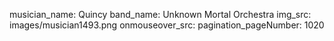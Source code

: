 musician_name: Quincy
band_name: Unknown Mortal Orchestra
img_src: images/musician1493.png
onmouseover_src: 
pagination_pageNumber: 1020